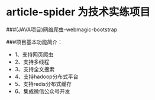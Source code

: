 # article-spider 为技术实练项目
###(JAVA项目)网络爬虫-webmagic-bootstrap

###项目基本功能简介：
* 1、支持网页爬虫
* 2、支持多线程
* 3、支持全文搜索
* 4、支持hadoop分布式平台
* 5、支持redis分布式缓存
* 6、集成微信公众号开发